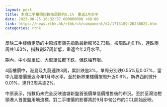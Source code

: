 ```yaml
---
layout: post
title: 本港二手樓價指數按周跌約0.1%　重返2月水平
date: 2023-08-25 16:32:57.000000000 +08:00
link: https://news.rthk.hk/rthk/ch/component/k2/1715109-20230825.htm
categories: rthk
---
```


反映二手樓價走勢的中原城市領先指數最新報162.73點，按周跌約0.1%，連跌兩周共1.63%，指數創27周新低，重返今年2月水平。

期內，中小型單位、大型單位都下跌，但跌幅有限。

4區樓價中，港島及九龍連跌3周，累計跌逾3%，單周分別跌0.55%及0.07%，當中九龍樓價重返今年1月時水平。至於新界東樓價按周升近0.6%。新界西則微升0.01%，連升3周共逾2%。

中原表示，指數仍未完全反映油塘新盤首張價單低價推售後的市況。至於荃灣油柑頭港人首置盤用地流標，對二手樓價的影響將於9月中旬公布的CCL開始反映。
